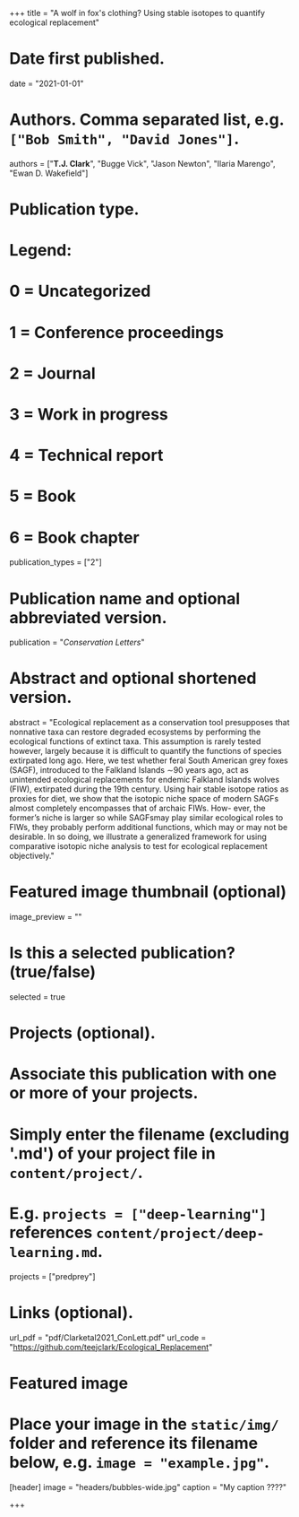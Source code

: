 +++
title = "A wolf in fox's clothing? Using stable isotopes to quantify ecological replacement"

# Date first published.
date = "2021-01-01"

# Authors. Comma separated list, e.g. `["Bob Smith", "David Jones"]`.
authors = ["**T.J. Clark**", "Bugge Vick", "Jason Newton", "Ilaria Marengo", "Ewan D. Wakefield"]

# Publication type.
# Legend:
# 0 = Uncategorized
# 1 = Conference proceedings
# 2 = Journal
# 3 = Work in progress
# 4 = Technical report
# 5 = Book
# 6 = Book chapter
publication_types = ["2"]

# Publication name and optional abbreviated version.
publication = "*Conservation Letters*"

# Abstract and optional shortened version.
abstract = "Ecological replacement as a conservation tool presupposes that nonnative taxa can restore degraded ecosystems by performing the ecological functions of extinct taxa. This assumption is rarely tested however, largely because it is difficult to quantify the functions of species extirpated long ago. Here, we test whether feral South American grey foxes (SAGF), introduced to the Falkland Islands ∼90 years ago, act as unintended ecological replacements for endemic Falkland Islands wolves (FIW), extirpated during the 19th century. Using hair stable isotope ratios as proxies for diet, we show that the isotopic niche space of modern SAGFs almost completely encompasses that of archaic FIWs. How- ever, the former’s niche is larger so while SAGFsmay play similar ecological roles to FIWs, they probably perform additional functions, which may or may not be desirable. In so doing, we illustrate a generalized framework for using comparative isotopic niche analysis to test for ecological replacement objectively."

# Featured image thumbnail (optional)
image_preview = ""

# Is this a selected publication? (true/false)
selected = true

# Projects (optional).
#   Associate this publication with one or more of your projects.
#   Simply enter the filename (excluding '.md') of your project file in `content/project/`.
#   E.g. `projects = ["deep-learning"]` references `content/project/deep-learning.md`.
projects = ["predprey"]

# Links (optional).
url_pdf = "pdf/Clarketal2021_ConLett.pdf"
url_code = "https://github.com/teejclark/Ecological_Replacement"


# Featured image
# Place your image in the `static/img/` folder and reference its filename below, e.g. `image = "example.jpg"`.
[header]
image = "headers/bubbles-wide.jpg"
caption = "My caption ????"

+++
